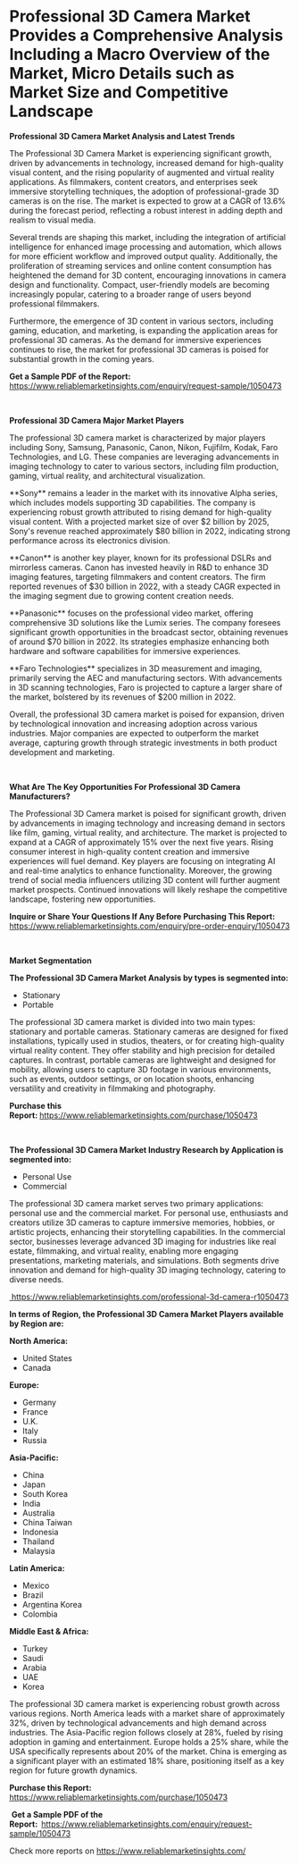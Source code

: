 <p><h1>Professional 3D Camera Market Provides a Comprehensive Analysis Including a Macro Overview of the Market, Micro Details such as Market Size and Competitive Landscape</h1></p><p><strong>Professional 3D Camera Market Analysis and Latest Trends</strong></p>
<p><p>The Professional 3D Camera Market is experiencing significant growth, driven by advancements in technology, increased demand for high-quality visual content, and the rising popularity of augmented and virtual reality applications. As filmmakers, content creators, and enterprises seek immersive storytelling techniques, the adoption of professional-grade 3D cameras is on the rise. The market is expected to grow at a CAGR of 13.6% during the forecast period, reflecting a robust interest in adding depth and realism to visual media.</p><p>Several trends are shaping this market, including the integration of artificial intelligence for enhanced image processing and automation, which allows for more efficient workflow and improved output quality. Additionally, the proliferation of streaming services and online content consumption has heightened the demand for 3D content, encouraging innovations in camera design and functionality. Compact, user-friendly models are becoming increasingly popular, catering to a broader range of users beyond professional filmmakers.</p><p>Furthermore, the emergence of 3D content in various sectors, including gaming, education, and marketing, is expanding the application areas for professional 3D cameras. As the demand for immersive experiences continues to rise, the market for professional 3D cameras is poised for substantial growth in the coming years.</p></p>
<p><strong>Get a Sample PDF of the Report:&nbsp;</strong> <a href="https://www.reliablemarketinsights.com/enquiry/request-sample/1050473?utm_campaign=2102&utm_medium=2&utm_source=Github&utm_content=ia&utm_term=05042025&utm_id=professional-3d-camera">https://www.reliablemarketinsights.com/enquiry/request-sample/1050473</a></p>
<p>&nbsp;</p>
<p><strong>Professional 3D Camera Major Market Players</strong></p>
<p><p>The professional 3D camera market is characterized by major players including Sony, Samsung, Panasonic, Canon, Nikon, Fujifilm, Kodak, Faro Technologies, and LG. These companies are leveraging advancements in imaging technology to cater to various sectors, including film production, gaming, virtual reality, and architectural visualization.</p><p>**Sony** remains a leader in the market with its innovative Alpha series, which includes models supporting 3D capabilities. The company is experiencing robust growth attributed to rising demand for high-quality visual content. With a projected market size of over $2 billion by 2025, Sony's revenue reached approximately $80 billion in 2022, indicating strong performance across its electronics division.</p><p>**Canon** is another key player, known for its professional DSLRs and mirrorless cameras. Canon has invested heavily in R&D to enhance 3D imaging features, targeting filmmakers and content creators. The firm reported revenues of $30 billion in 2022, with a steady CAGR expected in the imaging segment due to growing content creation needs.</p><p>**Panasonic** focuses on the professional video market, offering comprehensive 3D solutions like the Lumix series. The company foresees significant growth opportunities in the broadcast sector, obtaining revenues of around $70 billion in 2022. Its strategies emphasize enhancing both hardware and software capabilities for immersive experiences.</p><p>**Faro Technologies** specializes in 3D measurement and imaging, primarily serving the AEC and manufacturing sectors. With advancements in 3D scanning technologies, Faro is projected to capture a larger share of the market, bolstered by its revenues of $200 million in 2022. </p><p>Overall, the professional 3D camera market is poised for expansion, driven by technological innovation and increasing adoption across various industries. Major companies are expected to outperform the market average, capturing growth through strategic investments in both product development and marketing.</p></p>
<p>&nbsp;</p>
<p><strong>What Are The Key Opportunities For Professional 3D Camera Manufacturers?</strong></p>
<p><p>The Professional 3D Camera market is poised for significant growth, driven by advancements in imaging technology and increasing demand in sectors like film, gaming, virtual reality, and architecture. The market is projected to expand at a CAGR of approximately 15% over the next five years. Rising consumer interest in high-quality content creation and immersive experiences will fuel demand. Key players are focusing on integrating AI and real-time analytics to enhance functionality. Moreover, the growing trend of social media influencers utilizing 3D content will further augment market prospects. Continued innovations will likely reshape the competitive landscape, fostering new opportunities.</p></p>
<p><strong>Inquire or Share Your Questions If Any Before Purchasing This Report:</strong> <a href="https://www.reliablemarketinsights.com/enquiry/pre-order-enquiry/1050473?utm_campaign=2102&utm_medium=2&utm_source=Github&utm_content=ia&utm_term=05042025&utm_id=professional-3d-camera">https://www.reliablemarketinsights.com/enquiry/pre-order-enquiry/1050473</a></p>
<p>&nbsp;</p>
<p><strong>Market Segmentation</strong></p>
<p><strong>The Professional 3D Camera Market Analysis by types is segmented into:</strong></p>
<p><ul><li>Stationary</li><li>Portable</li></ul></p>
<p><p>The professional 3D camera market is divided into two main types: stationary and portable cameras. Stationary cameras are designed for fixed installations, typically used in studios, theaters, or for creating high-quality virtual reality content. They offer stability and high precision for detailed captures. In contrast, portable cameras are lightweight and designed for mobility, allowing users to capture 3D footage in various environments, such as events, outdoor settings, or on location shoots, enhancing versatility and creativity in filmmaking and photography.</p></p>
<p><strong>Purchase this Report:&nbsp;</strong><a href="https://www.reliablemarketinsights.com/purchase/1050473?utm_campaign=2102&utm_medium=2&utm_source=Github&utm_content=ia&utm_term=05042025&utm_id=professional-3d-camera">https://www.reliablemarketinsights.com/purchase/1050473</a></p>
<p>&nbsp;</p>
<p><strong>The Professional 3D Camera Market Industry Research by Application is segmented into:</strong></p>
<p><ul><li>Personal Use</li><li>Commercial</li></ul></p>
<p><p>The professional 3D camera market serves two primary applications: personal use and the commercial market. For personal use, enthusiasts and creators utilize 3D cameras to capture immersive memories, hobbies, or artistic projects, enhancing their storytelling capabilities. In the commercial sector, businesses leverage advanced 3D imaging for industries like real estate, filmmaking, and virtual reality, enabling more engaging presentations, marketing materials, and simulations. Both segments drive innovation and demand for high-quality 3D imaging technology, catering to diverse needs.</p></p>
<p><a href="https://www.reliablemarketinsights.com/professional-3d-camera-r1050473?utm_campaign=2102&utm_medium=2&utm_source=Github&utm_content=ia&utm_term=05042025&utm_id=professional-3d-camera">&nbsp;https://www.reliablemarketinsights.com/professional-3d-camera-r1050473</a></p>
<p><strong>In terms of Region, the Professional 3D Camera Market Players available by Region are:</strong></p>
<p>
    <p> <strong> North America: </strong>
        <ul>
            <li>United States</li>
            <li>Canada</li>
        </ul>
        </p> 
    <p> <strong> Europe: </strong>
        <ul>
            <li>Germany</li>
            <li>France</li>
            <li>U.K.</li>
            <li>Italy</li>
            <li>Russia</li>
        </ul>
        </p> 
    <p> <strong> Asia-Pacific: </strong>
        <ul>
            <li>China</li>
            <li>Japan</li>
            <li>South Korea</li>
            <li>India</li>
            <li>Australia</li>
            <li>China Taiwan</li>
            <li>Indonesia</li>
            <li>Thailand</li>
            <li>Malaysia</li>
        </ul>
        </p> 
    <p> <strong> Latin America: </strong>
        <ul>
            <li>Mexico</li>
            <li>Brazil</li>
            <li>Argentina Korea</li>
            <li>Colombia</li>
        </ul>
        </p> 
    <p> <strong> Middle East & Africa: </strong>
        <ul>
            <li>Turkey</li>
            <li>Saudi</li>
            <li>Arabia</li>
            <li>UAE</li>
            <li>Korea</li>
        </ul>
    </p>
    </p>
<p><p>The professional 3D camera market is experiencing robust growth across various regions. North America leads with a market share of approximately 32%, driven by technological advancements and high demand across industries. The Asia-Pacific region follows closely at 28%, fueled by rising adoption in gaming and entertainment. Europe holds a 25% share, while the USA specifically represents about 20% of the market. China is emerging as a significant player with an estimated 18% share, positioning itself as a key region for future growth dynamics.</p></p>
<p><strong>Purchase this Report: </strong><a href="https://www.reliablemarketinsights.com/purchase/1050473?utm_campaign=2102&utm_medium=2&utm_source=Github&utm_content=ia&utm_term=05042025&utm_id=professional-3d-camera">https://www.reliablemarketinsights.com/purchase/1050473</a></p>
<p>&nbsp;<strong>Get a Sample PDF of the Report:&nbsp;&nbsp;</strong><a href="https://www.reliablemarketinsights.com/enquiry/request-sample/1050473?utm_campaign=2102&utm_medium=2&utm_source=Github&utm_content=ia&utm_term=05042025&utm_id=professional-3d-camera">https://www.reliablemarketinsights.com/enquiry/request-sample/1050473</a></p>
<p><strong></strong></p>
<p>Check more reports on <a href="https://www.reliablemarketinsights.com/?utm_campaign=2102&utm_medium=2&utm_source=Github&utm_content=ia&utm_term=05042025&utm_id=professional-3d-camera">https://www.reliablemarketinsights.com/</a></p>